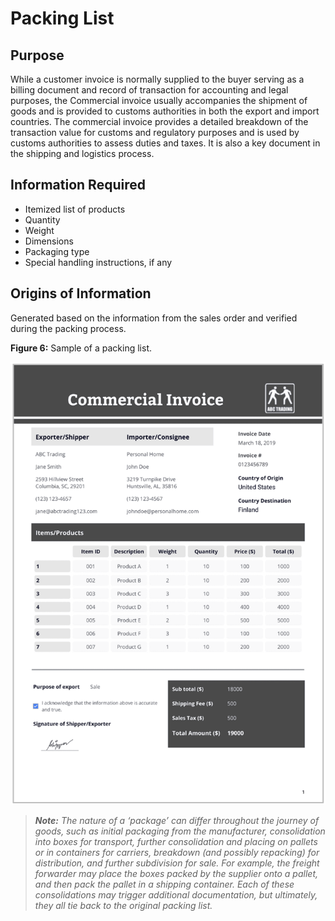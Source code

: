 # Packing List

## Purpose

While a customer invoice is normally supplied to the buyer serving as a billing document and record of transaction for accounting and legal purposes, the Commercial invoice usually accompanies the shipment of goods and is provided to customs authorities in both the export and import countries. The commercial invoice provides a detailed breakdown of the transaction value for customs and regulatory purposes and is used by customs authorities to assess duties and taxes. It is also a key document in the shipping and logistics process.

## Information Required

+ Itemized list of products
+ Quantity
+ Weight
+ Dimensions
+ Packaging type
+ Special handling instructions, if any

## Origins of Information

Generated based on the information from the sales order and verified during the packing process.

**Figure 6:** Sample of a packing list.

![Packing List](IMG/ComInv.png)

> ***Note:*** *The nature of a ‘package’ can differ throughout the journey of goods, such as initial packaging from the manufacturer, consolidation into boxes for transport, further consolidation and placing on pallets or in containers for carriers, breakdown (and possibly repacking) for distribution, and further subdivision for sale. For example, the freight forwarder may place the boxes packed by the supplier onto a pallet, and then pack the pallet in a shipping container. Each of these consolidations may trigger additional documentation, but ultimately, they all tie back to the original packing list.*
